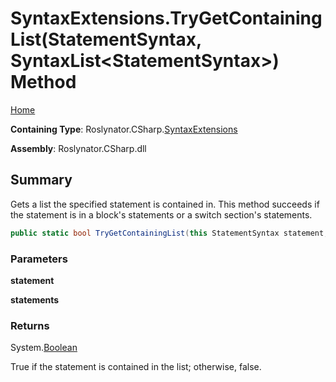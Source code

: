 <a name="_top"></a>

# SyntaxExtensions\.TryGetContainingList\(StatementSyntax, SyntaxList\<StatementSyntax>\) Method

[Home](../../../../README.md#_top)

**Containing Type**: Roslynator\.CSharp\.[SyntaxExtensions](../README.md#_top)

**Assembly**: Roslynator\.CSharp\.dll

## Summary

Gets a list the specified statement is contained in\.
This method succeeds if the statement is in a block's statements or a switch section's statements\.

```csharp
public static bool TryGetContainingList(this StatementSyntax statement, out SyntaxList<StatementSyntax> statements)
```

### Parameters

**statement**

**statements**

### Returns

System\.[Boolean](https://docs.microsoft.com/en-us/dotnet/api/system.boolean)

True if the statement is contained in the list; otherwise, false\.
